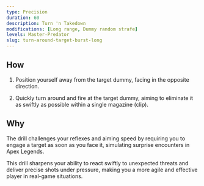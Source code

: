 ```yaml
---
type: Precision
duration: 60
description: Turn 'n Takedown
modifications: [Long range, Dummy random strafe]
levels: Master-Predator
slug: turn-around-target-burst-long
---
```


## How

1. Position yourself away from the target dummy, facing in the opposite direction.

2. Quickly turn around and fire at the target dummy, aiming to eliminate it as swiftly as possible within a single magazine (clip).

## Why

The drill challenges your reflexes and aiming speed by requiring you to engage a target as soon as you face it, simulating surprise encounters in Apex Legends.

This drill sharpens your ability to react swiftly to unexpected threats and deliver precise shots under pressure, making you a more agile and effective player in real-game situations.
